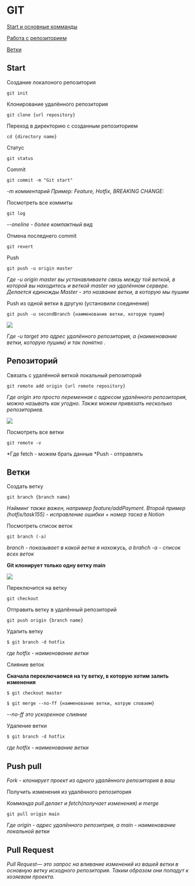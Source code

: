 # GIT

[Start и основные комманды](https://github.com/alexf81xxx/GIT#start)

[Работа с репозиторием](https://github.com/alexf81xxx/GIT#%D1%80%D0%B5%D0%BF%D0%BE%D0%B7%D0%B8%D1%82%D0%BE%D1%80%D0%B8%D0%B9 "Работа с репозиторием")

[Ветки](https://github.com/alexf81xxx/GIT#%D0%B2%D0%B5%D1%82%D0%BA%D0%B8)

## Start


Создание локалоного репозитория
~~~ 
git init 
~~~

Клонирование удалённого репозитория

~~~ 
git clone {url repository} 
~~~

Переход в директорию с созданным репозиторием

~~~ 
cd {directory name} 
~~~

Статус 

~~~ 
git status
~~~

Commit 

~~~ 
git commit -m "Git start"
~~~
*-m комментарий 
Пример: Feature, Hotfix,  BREAKING CHANGE:*

Посмотреть все коммиты 

~~~ 
git log
~~~
*--oneline - более компактный вид*

Отмена последнего commit 

~~~ 
git revert
~~~

Push

~~~ 
git push -u origin master
~~~
*Где -u origin master вы устанавливаете связь между той веткой, в которой вы находитесь и веткой master на удалённом сервере. Делается единожды Master - это название ветки, в которую мы пушим*

Push из одной ветки в другую (установили соединение)

~~~ 
git push -u secondBranch {наименование ветки, которую пушим}
~~~
![](https://thumb.cloud.mail.ru/weblink/thumb/xw1/eQnR/SvATofAnS)

*Где -u target это адрес удалённого репозитория, а {наименование ветки, которую пушим} и так понятно .*


## Репозиторий

Связать с удалённой веткой локальный репозиторий

~~~ 
git remote add origin {url remote repository}
~~~
*Где origin это просто переменная с адресом удалённого репозитория, можно называть как угодно. Также можем привязать несколько репозиториев.*

![](https://thumb.cloud.mail.ru/weblink/thumb/xw1/rzGc/FDFW6YDfs)

Посмотреть все ветки

~~~ 
git remote -v
~~~
*Где fetch - можем брать данные
*Push - отправлять

## Ветки

Создать ветку

~~~ 
git branch {branch name}
~~~
*Нэйминг также важен, например feature/addPayment. Второй пример (hotfix/task155) - исправление ошибки + номер таска в Notion*

Посмотреть список веток

~~~ 
git branch (-a)
~~~

*branch - показывает в какой ветке я нахожусь, а brahch -a - список всех веток*

**Git клонирует только одну ветку main**

![](https://thumb.cloud.mail.ru/weblink/thumb/xw1/rCqM/T58ct8ofg)

Переключится на ветку

~~~ 
git checkout
~~~

Отправить ветку в удалённый репозиторий

~~~ 
git push origin {branch name}
~~~

Удалить ветку

~~~ 
$ git branch -d hotfix
~~~
*где hotfix - наименование ветки*


Слияние веток

**Сначала переключаемся на ту ветку, в которую  хотим залить изменения**

~~~ 
$ git checkout master
~~~ 
~~~ 
$ git merge --no-ff {наименование ветки, котрую словаем}
~~~ 
*--no-ff это ускоренное слияние*

Удаление ветки
~~~ 
$ git branch -d hotfix
~~~
*где hotfix - наименование ветки*

## Push pull

*Fork - клонирует проект из одного удалйнного репозитория в ваш*

Получить изменения из удалённого репозитория

*Комманда pull делает и fetch(получает изменения) и merge*
~~~ 
git pull origin main
~~~
*Где origin - адрес удалённого репозитрия, а main - наименование локальной ветки*

## Pull Request
 
 *Pull Request— это запрос на вливание изменений из вашей ветки в основную ветку исходного репозитория. Таким образом они попадут к хозяевам проекта.*


